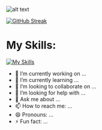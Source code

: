 

![alt text](https://i.ibb.co/94b8xcB/linkdin-cover-photo.pnghttps://i.ibb.co/F79zbdW/linkdin-cover-photo-1.png)

[![GitHub Streak](https://github-readme-streak-stats.herokuapp.com?user=Reshma62&theme=ambient-gradient)](https://git.io/streak-stats)


# My Skills:
[![My Skills](https://skillicons.dev/icons?i=html,css,materialui,tailwind,bootstrap,js,react,jquery,mongodb,vite,wordpress,nodejs,express,nextjs,gatsby,ps,postman,redux,figma,firebase,github)](https://skillicons.dev)

- 🔭 I’m currently working on ...
- 🌱 I’m currently learning ...
- 👯 I’m looking to collaborate on ...
- 🤔 I’m looking for help with ...
- 💬 Ask me about ...
- 📫 How to reach me: ...
- 😄 Pronouns: ...
- ⚡ Fun fact: ...
